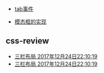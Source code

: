 - [tab事件](https://irwenjing.github.io/jiyougu/jirengu/tab.html)



- [模态框的实现](https://irwenjing.github.io/模态框的实现/模态框的实现.html)

## css-review
- [三栏布局 2017年12月24日22:10:19](https://irwenjing.github.io/jiyougu/三栏布局/圣杯布局.html)
- [三栏布局 2017年12月24日22:10:19](https://irwenjing.github.io/jiyougu/三栏布局/双飞翼布局.html)